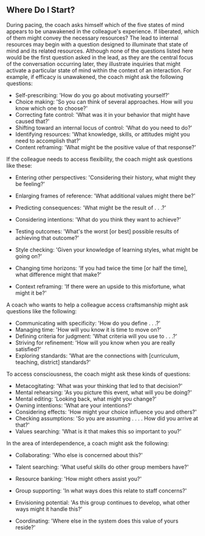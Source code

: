 ## Where Do I Start?

During pacing, the coach asks himself which of the five states of mind appears to be unawakened in the colleague's experience. If liberated, which of them might convey the necessary resources? The lead to internal resources may begin with a question designed to illuminate that state of mind and its related resources. Although none of the questions listed here would be the first question asked in the lead, as they are the central focus of the conversation occurring later, they illustrate inquiries that might activate a particular state of mind within the context of an interaction. For example, if efficacy is unawakened, the coach might ask the following questions:

- Self-prescribing: 'How do you go about motivating yourself?'
- Choice making: 'So you can think of several approaches. How will you know which one to choose?'
- Correcting fate control: 'What was it in your behavior that might have caused that?'
- Shifting toward an internal locus of control: 'What do you need to do?'
- Identifying resources: 'What knowledge, skills, or attitudes might you need to accomplish that?'
- Content reframing: 'What might be the positive value of that response?'

If the colleague needs to access flexibility, the coach might ask questions like these:

- Entering other perspectives: 'Considering their history, what might they be feeling?'

- Enlarging frames of reference: 'What additional values might there be?'
- Predicting consequences: 'What might be the result of . . .?'
- Considering intentions: 'What do you think they want to achieve?'
- Testing outcomes: 'What's the worst [or best] possible results of achieving that outcome?'
- Style checking: 'Given your knowledge of learning styles, what might be going on?'
- Changing time horizons: 'If you had twice the time [or half the time], what difference might that make?'
- Context reframing: 'If there were an upside to this misfortune, what might it be?'

A coach who wants to help a colleague access craftsmanship might ask questions like the following:

- Communicating with specificity: 'How do you define . . .?'
- Managing time: 'How will you know it is time to move on?'
- Defining criteria for judgment: 'What criteria will you use to . . .?'
- Striving for refinement: 'How will you know when you are really satisfied?'
- Exploring standards: 'What are the connections with [curriculum, teaching, district] standards?'

To access consciousness, the coach might ask these kinds of questions:

- Metacogitating: 'What was your thinking that led to that decision?'
- Mental rehearsing: 'As you picture this event, what will you be doing?'
- Mental editing: 'Looking back, what might you change?'
- Owning intentions: 'What are your intentions?'
- Considering effects: 'How might your choice influence you and others?'
- Checking assumptions: 'So you are assuming . . . . How did you arrive at that?'
- Values searching: 'What is it that makes this so important to you?'

In the area of interdependence, a coach might ask the following:

- Collaborating: 'Who else is concerned about this?'

- Talent searching: 'What useful skills do other group members have?'
- Resource banking: 'How might others assist you?'
- Group supporting: 'In what ways does this relate to staff concerns?'
- Envisioning potential: 'As this group continues to develop, what other ways might it handle this?'
- Coordinating: 'Where else in the system does this value of yours reside?'